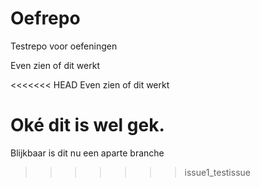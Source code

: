 # Oefrepo
Testrepo voor oefeningen

Even zien of dit werkt

<<<<<<< HEAD
Even zien of dit werkt







Oké dit is wel gek.
=======
Blijkbaar is dit nu een aparte branche
>>>>>>> issue1_testissue
